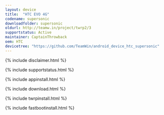 ```yaml
---
layout: device
title:  "HTC EVO 4G"
codename: supersonic
downloadfolder: supersonic
oldurl: http://teamw.in/project/twrp2/3
supportstatus: Active
maintainer: CaptainThrowback
oem: HTC
devicetree: "https://github.com/TeamWin/android_device_htc_supersonic"
---
```


{% include disclaimer.html %}

{% include supportstatus.html %}

{% include appinstall.html %}

{% include download.html %}

{% include twrpinstall.html %}

{% include fastbootinstall.html %}
